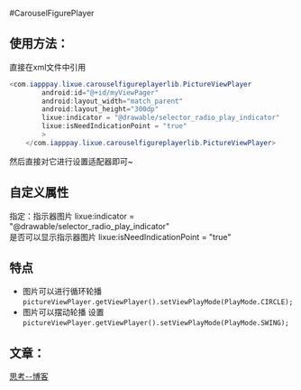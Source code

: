 #CarouselFigurePlayer

## 使用方法：

直接在xml文件中引用

```java
<com.iapppay.lixue.carouselfigureplayerlib.PictureViewPlayer
        android:id="@+id/myViewPager"
        android:layout_width="match_parent"
        android:layout_height="300dp"
        lixue:indicator = "@drawable/selector_radio_play_indicator"
        lixue:isNeedIndicationPoint = "true"
        >
    </com.iapppay.lixue.carouselfigureplayerlib.PictureViewPlayer>
```

然后直接对它进行设置适配器即可~

## 自定义属性
指定：指示器图片
    lixue:indicator = "@drawable/selector_radio_play_indicator"<br/>
是否可以显示指示器图片
    lixue:isNeedIndicationPoint = "true"

## 特点
* 图片可以进行循环轮播`pictureViewPlayer.getViewPlayer().setViewPlayMode(PlayMode.CIRCLE);`
* 图片可以摆动轮播  设置`pictureViewPlayer.getViewPlayer().setViewPlayMode(PlayMode.SWING);`
    

## 文章：
[思考--博客](http://www.jianshu.com/p/63671c05fbe8)